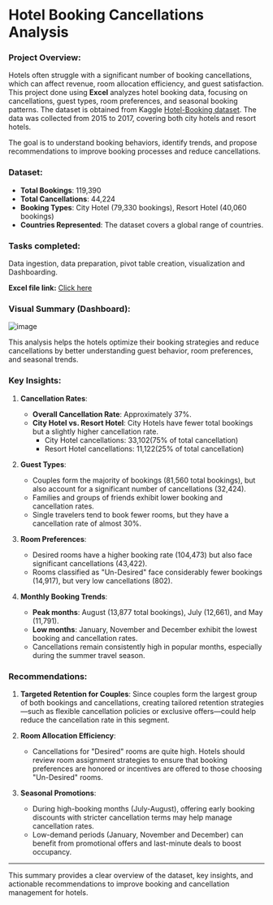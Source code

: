 # Hotel Booking Cancellations Analysis

### **Project Overview:**
Hotels often struggle with a significant number of booking cancellations, which can affect revenue, room allocation efficiency, and guest satisfaction. This project done using **Excel** analyzes hotel booking data, focusing on cancellations, guest types, room preferences, and seasonal booking patterns. The dataset is obtained from Kaggle [Hotel-Booking dataset](https://www.kaggle.com/datasets/mojtaba142/hotel-booking). The data was collected from 2015 to 2017, covering both city hotels and resort hotels. 

The goal is to understand booking behaviors, identify trends, and propose recommendations to improve booking processes and reduce cancellations.

### **Dataset:**
- **Total Bookings**: 119,390
- **Total Cancellations**: 44,224
- **Booking Types**: City Hotel (79,330 bookings), Resort Hotel (40,060 bookings)
- **Countries Represented**: The dataset covers a global range of countries.

### **Tasks completed:** 
Data ingestion, data preparation, pivot table creation, visualization and Dashboarding.

**Excel file link:** [Click here](https://github.com/Tan-Tripathi/Hotel_Booking_Cancellation-Excel-Project/blob/main/Hotel_bookings_excel%20project.xlsx)
### **Visual Summary (Dashboard)**: 
![image](https://github.com/user-attachments/assets/4d9f16ba-7751-458d-931d-15a5d3bbed8c)

This analysis helps the hotels optimize their booking strategies and reduce cancellations by better understanding guest behavior, room preferences, and seasonal trends.

### **Key Insights:**

1. **Cancellation Rates**:
   - **Overall Cancellation Rate**: Approximately 37%.
   - **City Hotel vs. Resort Hotel**: City Hotels have fewer total bookings but a slightly higher cancellation rate.
     - City Hotel cancellations: 33,102(75% of total cancellation)
     - Resort Hotel cancellations: 11,122(25% of total cancellation)

2. **Guest Types**:
   - Couples form the majority of bookings (81,560 total bookings), but also account for a significant number of cancellations (32,424).
   - Families and groups of friends exhibit lower booking and cancellation rates.
   - Single travelers tend to book fewer rooms, but they have a cancellation rate of almost 30%.

3. **Room Preferences**:
   - Desired rooms have a higher booking rate (104,473) but also face significant cancellations (43,422).
   - Rooms classified as "Un-Desired" face considerably fewer bookings (14,917), but very low cancellations (802).

4. **Monthly Booking Trends**:
   - **Peak months**: August (13,877 total bookings), July (12,661), and May (11,791).
   - **Low months**: January, November and December exhibit the lowest booking and cancellation rates.
   - Cancellations remain consistently high in popular months, especially during the summer travel season.

### **Recommendations**:

1. **Targeted Retention for Couples**:
   Since couples form the largest group of both bookings and cancellations, creating tailored retention strategies—such as flexible cancellation policies or exclusive offers—could help reduce the cancellation rate in this segment.

2. **Room Allocation Efficiency**:
   - Cancellations for "Desired" rooms are quite high. Hotels should review room assignment strategies to ensure that booking preferences are honored or incentives are offered to those choosing "Un-Desired" rooms.
   
3. **Seasonal Promotions**:
   - During high-booking months (July-August), offering early booking discounts with stricter cancellation terms may help manage cancellation rates.
   - Low-demand periods (January, November and December) can benefit from promotional offers and last-minute deals to boost occupancy.

---

This summary provides a clear overview of the dataset, key insights, and actionable recommendations to improve booking and cancellation management for hotels.
